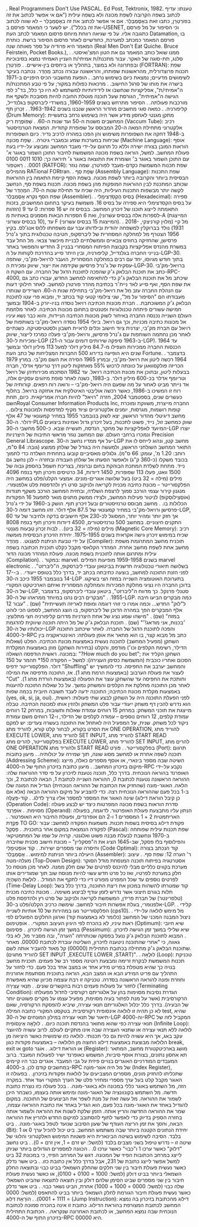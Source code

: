 . Real Programmers Don't Use PASCAL. Ed Post, Tektronix, 1982. טענתו: עדיף לכתוב בשפה הקרובה לשפת מכונה ולא בשפה עילית ("אם אי אפשר לכתוב את זה בפוֹרְטְרַן, כתבו זאת באָסֶּמְבְּלֶר. אם אי אפשר לכתוב את זה באָסֶמְבְּלֵר – לא שווה לכתוב את זה בכלל"). יש לשער כי המאמר פורסם ב-USENET, וכי הסיפור על מל פורסם כתגובה אליו. על פי שגיאה רווחת מיוחס פרסום המאמר לכתב העת Datamation, בו פורסם המאמר כמכתב למערכת, כחודשיים לאחר פרסום הסיפור ברשת. כותרת המאמר היא פרודיה על ספר מאותה שנה (Real Men Don't Eat Quiche. Bruce Feirstein, Pocket Books.), ממנו שואל כותב המאמר גם את הטון המצ'ואיסטי.
. סלנג, תת-סוגה של האקר. עבור מתכנת/ת אמיתי/ת העניין האמיתי נמצא בסיבוכיות ובפתרונה ולא במוצר, בתהליך או ביחסים בין-אישיים.
. פוֹרְטְרַן (FORTRAN): שפת תכנות פרוצדורלית, מהראשונות שפותחו, והראשונה עבורה נכתב מְהַדֵּר. נכתבה בעיקר לשימושים מדעיים; נמצאת כיום בשימוש נרחב.
. הופעת מחשבוני הכיס היפניים ב-1971 בישרה את מותו של סרגל החישוב.
. מרכאות כפולות במקור; על פי טבע המתכנת/ת ה"אמיתי/ת", אפליקציות שנחשבו אז לידידותיות למשתמש לא היו כך כלל, בד"כ לפי הגישה ה"אמיתית", הגורסת שעל תוכנה מוטלת החובה להיות מסובכת ולשקף את מורכבות פעולתה.
. הסיפור מתרחש בשנים 1960-1959, במשרדי ליברסקופ בגלנדייל, קליפורניה.
. כמאה סוגי מחשבים מהדור הראשון שנבנו בשנים 1963-1942.
. זִכְרוֹן תֹּף (Drum Memory): מתקן מגנטי לאחסון מידע אשר היה בשימוש נרחב בתעשיית המחשבים משנות ה-50 ועד שנות ה-60.
. שְׁפוֹפֶרֶת רִיק (Vaccum Tube): רכיב אלקטרוני מתחילת המאה ה-20 המבוסס על שפופרת קתודית. המצאת הטרנזיסטור ב-1948 דחקה את השפופרות משימוש והן הפכו במהרה לרכיב נדיר. כיום השפופרות שכיחות במערכות שמע ובמגברי גיטרה.
. שְׂפַת מְכוֹנָה (Machine Language): אוסף הוראות המובן בצורה ישירה וללא כל תרגום על-ידי מעבד המחשב ומבוצע על-ידיו בעת פעולת המחשב. למשל, הוראה בשפת מכונה המשמשת לחיבור התוכן השמור באוגר א׳ עם התוכן השמור באוגר ב׳ ושומרת את התוצאה באוגר ג׳ תיראה כך: 1010 0011 0100 0001.
. רַאטְפוֹר (RATFOR): שפת תכנות המשמשת כקדם-מעבד לפורטרן. שמה נגזר מהמילים RATional FORtran.
. שְׂפַת סַף (Assembly Language): שפת התכנות הבסיסית ביותר והקרובה ביותר לשפת מכונה. בשפת הסף קיימת התאמה בין ההוראות שכותב המתכנת לבין ההוראות המופקות מהן בשפת מכונה. תכנות בשפת סף, הנחשב לקשה יותר מבשפות התכנות העיליות, היה שכיח עד תחילת שנות ה-70. המְהַדֵּר של שפת הסף נקרא אָסֶמְבְּלֵר (Assembler).
. בְּסִיס הֶקְסָדֵּצִימָלִי (Hexadecimal): ספירה על בסיס הקסדצימלי היא ספירה על בסיס 16. משמשת בעיקר בתחום המחשבים, בזכות התאמתה לייצוג תוכנו של זיכרון המחשב. בבסיס זה יש 16 ספרות: 0 עד 9 (הזהות לספרות אלה בבסיס עשרוני), ואת 6 הספרות הבאות מסמנים באותיות מ-A (המייצגת 10 בבסיס עשרוני), עד F (המייצגת 15 בבסיס עשרוני).
. מל קיי (מלוין קורניצקי, 2018-1931) נולד בברוקלין למשפחה יהודית ובילדותו עבר עם משפחתו ללוס אנג'לס. בקיץ 1956 הצטרף מל למחלקה המסחרית של ליברסקופ, חטיבה טכנולוגית בתוך ג׳נרל פרסישן, שהחזיקה בחוזים צבאיים וממשלתיים לבניית מיכשור צבאי. מל החל עבד במשרת מהנדס אפליקציות בקבוצת הפיתוח המסחרי בבניין 3 החדיש והמפואר באתר בנייני החברה בגלנדייל, קליפורניה, ובין היתר סייע בהדרכת לקוחות על ה-LGP-30. בתוך חודש מגיוסו, יחד עם רבים במחלקה המסחרית, הועבר לרויאל-מק׳בי, שותפה עסקית של ג׳נרל פרסישן שקידמה את ייצור, שיווק ומכירת ה-LGP-30. ברויאל-מק'בי כתב את תוכנת הבלאק ג׳ק שהפכה לתוכנת הדגל של החברה. עם השקת ה-RPC-4000, שיכתב מל את תוכנת הבלאק ג׳ק כדי להתאימה למחשב החדש, עבורו כתב גם את שפת הסף, ואף סייע לאד ניית׳ר בכתיבת מהדר פורטרן למחשב. לאחר חילוקי דעות עם הנהלת החברה עזב מל את רויאל-מק׳בי בתחילת שנות ה-60. השרידים שנותרו מעבודתו הם "הסיפור על מל", שני צילומי קטעי קוד בכתב יד, ומבוא פרי עטו לתוכנת הבלאק ג׳ק המשוכתבת.
. חברת מכונות הכתיבה רויאל נוסדה בניו-יורק ב-1904 ובמשך חמישה עשורים פיתחה טכנולוגיות ופטנטים בתחום מכונות הכתיבה. לאחר מלחמת העולם השנייה נכנסה החברה באיחור לשוק מכונות הכתיבה הניידות, והוא כבר נשא עיניו אל מכונות כתיבה מכניות, וכך גם רויאל. ביולי 1954 נוסדה רויאל-מק׳בי בשותפות של רויאל עם חברת מק׳בי, יצרנית ציוד חישוב וכלים לראיית חשבון ולסטטיסטיקה. כשנתיים לאחר מכן נחתמה השותפות עם ג׳נרל פרסישן, ורויאל-מק׳בי פעלה כמרכז לייצור, שיווק ומכירות ל-30-LGP (ב-1963 סיפקה שירותים דומים עבור ה-21-LGP). עד 1964 הכנסות החברה ממכירות העפילו מ-84.7 מיליון דולר למעל 113 מיליון דולר ובמשך שנים היא הופיעה בדירוג 500 החברות המצליחות של כתב העת Fortune.
. בדצמבר 1964 רכשה ליטוֹן את רויאל-מק׳בי, ובמרץ 1965 הסירה את השם מק׳בי. במרץ 1979 הכריזה פולקסוואגן על כוונתה לרכוש 55% מאחזקות ליטון דרך טריומף אדלר, חברה בבעלות ליטון, ובתוכן את מכונת הכתיבה רויאל. עד 1982 הסתכמו מכירותיהן של רויאל וטריומף אדלר בכ-600 מיליון דולר. ב-1983, כשנה לאחר סופת מיזוגים עסקיים אלה, אד נייתר מביט לאחור על מה שפעם היה רויאל-מק׳בי – ורואה רוח רפאים. קורותיה של רוח זו המשיכו ב-1986, כאשר רכשה אוֹלִיבֵטִי האיטלקית את אחזקה ברויאל. בחלוף כעשרים שנים, בספטמבר 2004, חזרה "רויאל" להיות חברה אמריקאית. כיום, תחת השםRoyal Consumer Information Products Inc, החברה מייצרת, משווקת ומוכרת קופות רושמות, מגרסות, יומנים אלקטרוניים וציוד מקיף למדפסות ולמכונות צילום.
. מחשב דיגיטלי מהדור הראשון, יצא לשוק בנובמבר 1955 במחיר קמעונאי של 47 אלף דולר. ה-30-PLG שווק כמחשב זול, נייד, פשוט לתכנות, בעל זיכרון גדול ואמינות ביצועים המיועד לאפליקציות של מחקר, הנדסה, תעשייה וצבא. כ-500 מחשבי ה-30-LGP יוצרו ונמכרו ברחבי העולם. שם המחשב נגזר מראשי התיבות של היצרניות Precision General Librascope. על אף ממדיו נחשב ה-30-LGP מחשב קטן, ונהוג לייחס לו את התואר המחשב השולחני הראשון, ולמעשה היה בגודל של שולחן ממוצע (גובה: 84 ס"מ, רוחב: 1.20 מ', עומק: 66 ס"מ). גלגלים מאסיביים קובעו בתחתית השלדה כדי לתמוך בכובד משקלו (כ-360 ק"ג) ולאפשר הסעתו אל שולחן העבודה ובחזרה – לכן נחשב גם נייד. מתחת לשלדת המתכת הבוהקת בחום וברונזה, בצריכת חשמל בהספק גבוה של 1500 וואט, פעלו 113 שפופרות, 1450 דיודות, 34 כרטיסים וזיכרון תוף בנפח 4096 מילים (מילה = 32 ביט) בעל שלושה אוגרים-מונים. אמצעי הקלט/פלט במחשב היה הפלקסורייטר – מכונת כתיבה מכנית לקריאה ולניקוב סרט רץ ולהדפסת פלט אלפנוּמרי. מנגנון קירור עצמי הורכב סמוך לרצפת השלדה, ובחזית המחשב הורכב משקף תנודות (אוֹסְצִילוֹסְקוֹפּ) לניטור פעילות המחשב, ולצידו ממשק מתגים מואר לתפעול 16 הפקודות הכלולות בו.
. מחשב מבוסס טרנזיסטורים ובעל זיכרון תוף. הושק ב-1960 על ידי ג'נרל פרסישן ורויאל-מק׳בי במחיר קמעונאי של 87.5 אלף דולר. זהו מחשב דומה ל-30-LGP, אך חזק יותר ומהיר יותר, המסוגל לכ-230 אלף חישובים בדקה ולחיבור של עד 60 התקנים חיצוניים. במחשב 500 טרנזיסטורים, 4500 דיודות וזיכרון תוף בנפח 8008 מילים (מילה = 32 ביט).
. לִבּוֹת זִכְרוֹן טַבְּעוֹת מַגְנֵטִי (Magnetic Core Memory): רכיב שכיח במימוש זיכרון גישה אקראית בשנים 1975-1955. יחידת הזיכרון הבסיסית מומשה על ידי טבעת הניתנת למִגְנוּט.
. מְהַדֵּר (Compiler): תוכנית מחשב המתרגמת משפת מחשב אחת לשפת מחשב אחרת. המהדר הקלאסי מקבל כקלט תוכנית הכתובה בשפה עילית ומתרגם אותה לתוכנית בשפת מכונה. פעולת המהדר מכונה הִדּוּר (Compilation).
. במקור: marvel. בשנים 1959-1958 מופיעות המילים marvel electronic בשלושה תיאורי טכנולוגיה חדשנית בביטאון עובדי ליברסקופ, ה"ליברזט".
. לפני הזנת התוכנה למחשב, בוצעה כתיבתה בכתב יד, בדרך כלל בטופס ייעודי.
. ב-17-14 בנובמבר 1955 כיכב ה-30-LGP בתערוכת האוטומציה השנייה במזח הצי בשיקגו. בדוכן החברה היו נציגי מחלקת המכירות והמחלקה המסחרית ואיתם הארכיטקט המקורי של ה-30-LGP, סטנלי פרנקל. כך מדווח ה"ליברזט", ביטאון עובדי ליברסקופ, בדצמבר 1955.
. "מבקרים רבים נהנו במיוחד ממראהו של ה-30-LGP. כמה מבקרים הביעו חיבה ל"לוּק" החדש... וכמה אמרו כי זוהי דוגמה ומופת לאריזה תעשייתית" (שם)
. "עבור 12 אלף המבקרים הפך במהרה הדוכן של ליברסקופ, בו הוצג המחשב, לספוט הכי לוהט במזח" (שם)
. "מישהו שמע נציג של אחת היצרניות מדרום קליפורניה חצי מתלוצץ: ׳בכנות, אני מודאג!׳" (שם)
. תוכנת הבלאק ג׳ק של מל היתה תוכנה שיווקית להדגמת יכולותיו של ה-30-LGP והפכה לתוכנת הדגל של החברה. לאחר שיכתוב התוכנה ל-4000-RPC כתב מל מבוא קצר, בו הוא מתאר את אופן פעולתה: האינטראקציה בין השחקן (מפעיל המחשב) לתוכנה נעשית באמצעות מכונת הכתיבה. הפלט (שאלות הדילר, רשימת הקלפים וכו׳) מודפס, והקלט (בחירות השחקן) מוזן באמצעות המקלדת במכונה. ראשית הודפסה השאלה: "?How much do you bet"; השחקן הקליד את הסכום ואחריו כוכבית (המשמשת כסימן העצירה): למשל – הפקודה 150\* תהמר על 150 דולר. הפלקסורייטר ידפיס "Shuffling" והמחשב יערבב את החפיסה. כדי להמשיך יש לעצור את פעולת הערבוב (באמצעות הרמת מתג 1). אז, התוכנה מדפיסה את המילה "Cut" וחותכת את החפיסה עד שהשחקן עוצר את הפעולה (באמצעות הורדת מתג 1). לאחר מכן התוכנה מחלקת את הקלפים והמשחק נמשך. על כל שאלות התוכנה להיענות באמצעות מקלדת מכונת הכתיבה; התוכנה ידעה לעבד תשובה חיובית בכמה שפות (yes, ok, si, ja, oui). לפני הפעלת התוכנה היה על השחקן לבצע שתי פעולות: ראשית, הוא נדרש להכין דף משחק ייעודי עבור פלט המשחק ולהזין אותו למכונת הכתיבה. טבלה מייצגת את תוכני המשחק: במרחק 15 רווחים עמודת שאלות ותשובות, במרחק 12 רווחים עמודת קלפים, 12 רווחים נוספים – עמודה לקלפים של הדילר, ו-12 רווחים משם עמודת ניקוד לכל משחק. שנית, על המפעיל היה לאתחל את התוכנה בעשרה צעדים: יש למקם את הסרט בקורא, לבחור קלט קורא, להוריד מתג ONE OPERATION, להוריד מתג EXECUTE LOWER, להוריד מתג SET INPUT, להוריד מתג START READ בפלקסורייטר, להרים מתג EXECUTE LOWER, להוריד מתג SET INPUT, להרים מתג ONE OPERATION ולהוריד מתג START READ בפלקסורייטר.
. פּוֹרְט (Port): תרגום תוכנה לשפה אחרת או למחשב מסוג שונה, תוך שמירה על יכולותיה.
. מִיעוּן כְּתוֹבוֹת (Addressing Scheme): השיטה שבה מספר בינארי, או אוסף מספרים כאלה, מייצג מיקום בזיכרון המחשב.
. מיעון כתובת בזיכרון התוף של ה-4000-RPC נקבע על-ידי האופרנד בהוראה הנוכחית. בדרך כלל, תוכנה נטענת לזיכרון על פי סדר ההוראות שלה: ההוראה הראשונה נטענת לכתובת 0, ההוראה השנייה לכתובת 1, הבאה לכתובת 2, וכך הלאה. האוגר-מונה (שהחזיק את הכתובת של ההוראה הנוכחית) הגדיל את המונה שלו ב-1 בכל פעם שההוראה הנוכחית רצה. כדי להצביע על מיקום ההוראה הבאה (אלא אם כן קיבל הוראת דילוג) שינה האוגר את המספר למספר אליו צריך לדלג.
. קוֹד-פְּעֻלָּה (Operation Code): סדרת הוראות בשפת מכונה המפרטות כיצד יש לבצע פעולה מסוימת.
. אוֹפֵּרַנְדּ (Operand): הנתון עליו מתבצעת פעולת האופרטור. לדוגמה, בפעולה האריתמטית 2 + 1 המספרים 1 ו-2 הם אופרנדים, ופעולת החיבור היא האופרטור.
. פְּקֻדָּת TO GO: פקודת דילוג בסיסית בשפות תכנות. משמעות הפקודה למחשב: עבור לפקודה הנמצאת במקום אחר בתוכנית.
. פַּסְקָל (Pascal): שפת תכנות עילית שפותחה ב-1970 ונחשבת לבעלת מבנה פשוט ואלגנטי. קרויה על שמו של המתמטיקאי והפילוסוף בלז פסקל, שב-1645 הציג את ה"פסקליין" – מכונת חישוב מכנית שחיברה וחיסרה שני מספרים ישירות.
. קוֹד אוֹפְּטִימָלִי (Code Optimal): קוד הנכתב בצורה היעילה ביותר הניתנת למימוש.
. אָסֶמְבְּלֵר (Assembler): ר' הערה 12: שפת סף.
. עיצוב מעלה-מטה (Top-Down Design): אסטרטגיה בפיתוח תוכנה המנסחת מודל הסוקר מערכת בקווים כלליים מבלי להיכנס לפרטים של שום חלק ממנה. לאחר מכן מנוסח כל חלק במערכת לפרטיו, ואז כל פרט חדש עשוי להיות מנוסח שוב תוך שמגדירים אותו לפרטים נוספים עד שכל המפרט מפורט דיו כדי לתקף את המודל.
. לוּלְאַת הַשְׁהָיָה (Time-Delay Loop): קוד שמטרתו להשהות במכוון את ריצת התוכנה, בדרך כלל בשל תלות בגורם חיצוני אשר נדרש לזמן עודף לביצוע משימה.
. מכונת כתיבה מכנית (טלפרינטר) של חברת פרידן, המשמשת לקריאה ולניקוב של סרט רץ ולהדפסת פלט אלפנוּמרי, בעלת אפשרות חיבור למחשב. שימשה כרכיב הקלט/פלט ב-30-LGP.
. קלידי הפלקסורייטר נעו במהירות של 10 אותיות לשנייה (cps10).
. מל מימש לולאה על-ידי ניצול המבנה המכני של המחשב (כלומר לא באמצעות קוד) וארגון החלקים הפועלים לפי ראות עיניו, לא בהכרח לפי היגיון העיצוב המקורי.
. אוֹפְּטִימוּם (Optimum): שיא חיובי במשך זמן הגישה לזיכרון.
. פֵּסִימוּם (Pessimum): שיא שלילי במשך זמן הגישה לזיכרון.
. המבוא לתוכנת הבלאק ג'ק ננעל בפסקה שכותרתה "הערה", ובה מסביר מל, לא בלי גאווה, כי "אחרי שהתוכנה ניטענה לזיכרון, השליטה עוברת לכתובת 00000. מאחר שתוכנת הבלאק ג׳ק מתחילה בכתובת התחילית (00000) קל מאוד להעביר אותה לשם. (להוריד מתגים SET INPUT ,EXECUTE LOWER ,START)".
. לוּלָאָה (Loop): טכניקת תכנות המשמשת לבקרת זרימה ומבצעת רוטינה מספר רב של פעמים. תוכנית מחשב בנויה כך שהיא מטפלת בפריט מידע אחד או במצב אחד בכל פעם. כדי לחזור על התהליך עם פריט המידע הבא או המצב הבא, הוראה בתוכנית מסתעפת אחורנית וחוזרת ופונה להוראה הראשונה בסדרה. טכניקה זו רבת עוצמה מכיוון שהיא מאפשרת לחזור על פעולות פעמים רבות בהקשרים שונים.
. תְּנַאי עֲצִירָה (Terminating Condition): הגדרת נסיבות מסוימות בהן על אלגוריתם רקורסיבי לחדול מפעולתו הרקורסיבית (אשר על מנת לפתור בעיה מסוימת, מפעיל עצמו על מקרים פשוטים יותר של הבעיה). בדרך כלל יכלול האלגוריתם תנאי עצירה, שיביא להפסקת הרקורסיה, שאם לא כן תהיה זו לולאה אינסופית רקורסיבית. בטקסט המקורי כתובה המילה test, שהיא תיאור של תנאי עצירה במילון המונחים של ה-30-LGP וה-4000-RPC המקביל לזה של תנאי עצירה כפי שהוא מתואר בהנדסת תוכנה כיום.
. לוּלָאָה אֵינְסוֹפִית (Infinite Loop): לולאה ללא תנאי עצירה או שתנאי העצירה שבה אינו מתקיים לעולם. לרוב עשויה להיווצר עקב באג, אך היא עשויה להיות גם כלי תכנותי. לולאה כזו שימושית כאשר היציאה מן הלולאה מבוצעת באמצעות דילוג החוצה מן הלולאה – באמצעות פקודות כגון break, exit או goto או הוראת דילוג.
. אוֹגֵר (Register): מושג בארכיטקטורת מחשב, המתאר תא אחסון נתונים, בצורת אוסף סיביות, המשמש כאופרנד ישיר לפעולות המעבד. ברוב המעבדים המודרניים האוגרים בנויים פיזית על גבי המעבד. אוגרים כבר היו קיימים במחשבים קודם לכן. ב-4000-RPC של מל היה אוֹגֵר-מוֹנֶה (Index Register), שתכליתו להחזיק מונים, מספרים המצביעים על לולאות ופקודות בזיכרון.
. בפעולה זו האוגר מקבל קלט בעל ערך מספרי ומחזיר פלט של הערך המקורי ועוד אחד. במקרה הזה, מל השתמש באוגר כללי במכונה ולא באוגר-מונה.
. בכל פעולה כזו נוצרת כתובת חדשה. מל השתמש בקונוונציה של האוגר-מונה ומימש אותה בעצמו, כשבחר היכן לשמור את ההוראה. מל עשה זאת על מנת לשפר את הביצועים של התוכנה. במקום להגדיל באחד את האוגר-מונה בכל פעם, הוא הגדיל באחד את כתובת ההוראה עצמה, שמר את ההוראה החדשה והריץ אותה. הזמן שלקח לשנות את ההוראה ולשמור אותה בחזרה הספיק בדיוק כדי לאפשר לתוף להסתובב למיקום החדש ולהריץ את ההוראה הבאה, וחסך את זמן הריצה העודף של שעון הסיבוב שנועד לטפל באוגר-מונה.
. בִּיט (Bit): יחידת הנתונים הקטנה ביותר שבה משתמש המחשב. ביט יכול להכיל ערך 0 או 1 בלבד. הסיבה לשימוש בשיטה הבינארית היא פשטות המימוש האלקטרוני והלוגי של שיטה זו – נדרש טיפול בשני מצבים בלבד (למשל: יש זרם = 1, אין זרם = 0).
. ביט נחשב "דלוק" כאשר ערכו 1 ו"כבוי" כאשר ערכו 0.
. הכוונה למספרים הגדולים ביותר שניתן לייצג במרחב הכתובות הפיזי של המכונה. דגש על המרחב הפיזי, כי במכונת 32 ביט למשל אפשר לייצג כתובת של 231, אבל בדרך כלל אין כתובת כזו.
. ביט אשר נדלק כאשר נעשית פעולת חיבור בין שני חלקים שהחלק השמאלי בביט כבוי ובתוצאה החלק השמאלי ביותר בביט דולק (למשל: 1000 = 0100 + 0100), או כאשר נעשית פעולת חיבור בין שני מספרים שביט הסימן שלהם דולק ובין תוצאה לתוצאה שהביט השמאלי שלה כבוי (למשל: 0000 = 1000 + 1000) אחרת, הביט נשאר כבוי.
. ביט אשר נדלק כאשר נעשית פעולת חיבור הגורמת לחלק השמאלי ביותר בביט להתאפס (למשל: 0000 = 1111 + 0001).
. הוֹרָאַת דִּלּוּג (Jump Instruction): דילוג מהכתובת בזיכרון בה נמצא המחשב לכתובת המצורפת בהוראת הדילוג. כתובת זו אינה בהכרח סמוכה לכתובת הנוכחית שבה נמצא המחשב, או לכתובת האחרונה שנקראה.
. הכתובת התחילית בזיכרון התוף של ה-4000-RPC היא 00000.
